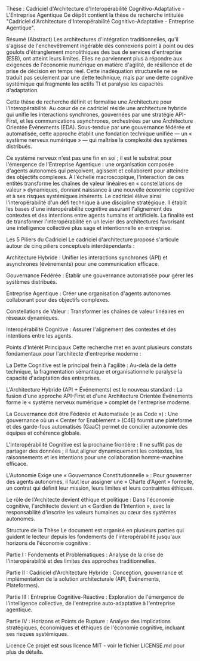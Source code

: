 Thèse : Cadriciel d'Architecture d'Interopérabilité Cognitivo-Adaptative - L'Entreprise Agentique
Ce dépôt contient la thèse de recherche intitulée "Cadriciel d'Architecture d'Interopérabilité Cognitivo-Adaptative - Entreprise Agentique".

Résumé (Abstract)
Les architectures d'intégration traditionnelles, qu'il s'agisse de l'enchevêtrement ingérable des connexions point à point ou des goulots d'étranglement monolithiques des bus de services d'entreprise (ESB), ont atteint leurs limites. Elles ne parviennent plus à répondre aux exigences de l'économie numérique en matière d'agilité, de résilience et de prise de décision en temps réel. Cette inadéquation structurelle ne se traduit pas seulement par une dette technique, mais par une dette cognitive systémique qui fragmente les actifs TI et paralyse les capacités d'adaptation.

Cette thèse de recherche définit et formalise une Architecture pour l'Interopérabilité. Au cœur de ce cadriciel réside une architecture hybride qui unifie les interactions synchrones, gouvernées par une stratégie API-First, et les communications asynchrones, orchestrées par une Architecture Orientée Événements (EDA). Sous-tendue par une gouvernance fédérée et automatisée, cette approche établit une fondation technique unifiée — un « système nerveux numérique » — qui maîtrise la complexité des systèmes distribués.

Ce système nerveux n'est pas une fin en soi ; il est le substrat pour l'émergence de l'Entreprise Agentique : une organisation composée d'agents autonomes qui perçoivent, agissent et collaborent pour atteindre des objectifs complexes. À l'échelle macroscopique, l'interaction de ces entités transforme les chaînes de valeur linéaires en « constellations de valeur » dynamiques, donnant naissance à une nouvelle économie cognitive et à ses risques systémiques inhérents. Le cadriciel élève ainsi l'interopérabilité d'un défi technique à une discipline stratégique. Il établit les bases d'une interopérabilité cognitive assurant l'alignement des contextes et des intentions entre agents humains et artificiels. La finalité est de transformer l'interopérabilité en un levier des architectures favorisant une intelligence collective plus sage et intentionnelle en entreprise.

Les 5 Piliers du Cadriciel
Le cadriciel d'architecture proposé s'articule autour de cinq piliers conceptuels interdépendants :

Architecture Hybride : Unifier les interactions synchrones (API) et asynchrones (événements) pour une communication efficace.

Gouvernance Fédérée : Établir une gouvernance automatisée pour gérer les systèmes distribués.

Entreprise Agentique : Créer une organisation d'agents autonomes collaborant pour des objectifs complexes.

Constellations de Valeur : Transformer les chaînes de valeur linéaires en réseaux dynamiques.

Interopérabilité Cognitive : Assurer l'alignement des contextes et des intentions entre les agents.

Points d'Intérêt Principaux
Cette recherche met en avant plusieurs constats fondamentaux pour l'architecte d'entreprise moderne :

La Dette Cognitive est le principal frein à l'agilité : Au-delà de la dette technique, la fragmentation sémantique et organisationnelle paralyse la capacité d'adaptation des entreprises.

L'Architecture Hybride (API + Événements) est le nouveau standard : La fusion d'une approche API-First et d'une Architecture Orientée Événements forme le « système nerveux numérique » complet de l'entreprise moderne.

La Gouvernance doit être Fédérée et Automatisée (« as Code ») : Une gouvernance où un « Center for Enablement » (C4E) fournit une plateforme et des garde-fous automatisés (GaaC) permet de concilier autonomie des équipes et cohérence globale.

L'Interopérabilité Cognitive est la prochaine frontière : Il ne suffit pas de partager des données ; il faut aligner dynamiquement les contextes, les raisonnements et les intentions pour une collaboration homme-machine efficace.

L'Autonomie Exige une « Gouvernance Constitutionnelle » : Pour gouverner des agents autonomes, il faut leur assigner une « Charte d'Agent » formelle, un contrat qui définit leur mission, leurs limites et leurs contraintes éthiques.

Le rôle de l'Architecte devient éthique et politique : Dans l'économie cognitive, l'architecte devient un « Gardien de l'Intention », avec la responsabilité d'inscrire les valeurs humaines au cœur des systèmes autonomes.

Structure de la Thèse
Le document est organisé en plusieurs parties qui guident le lecteur depuis les fondements de l'interopérabilité jusqu'aux horizons de l'économie cognitive :

Partie I : Fondements et Problématiques : Analyse de la crise de l'interopérabilité et des limites des approches traditionnelles.

Partie II : Cadriciel d'Architecture Hybride : Conception, gouvernance et implémentation de la solution architecturale (API, Événements, Plateformes).

Partie III : Entreprise Cognitive-Réactive : Exploration de l'émergence de l'intelligence collective, de l'entreprise auto-adaptative à l'entreprise agentique.

Partie IV : Horizons et Points de Rupture : Analyse des implications stratégiques, économiques et éthiques de l'économie cognitive, incluant ses risques systémiques.

Licence
Ce projet est sous licence MIT - voir le fichier LICENSE.md pour plus de détails.